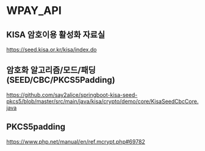 # WPAY_API

## KISA 암호이용 활성화 자료실
https://seed.kisa.or.kr/kisa/index.do

## 암호화 알고리즘/모드/패딩 (SEED/CBC/PKCS5Padding)
https://github.com/say2alice/springboot-kisa-seed-pkcs5/blob/master/src/main/java/kisa/crypto/demo/core/KisaSeedCbcCore.java

## PKCS5padding
https://www.php.net/manual/en/ref.mcrypt.php#69782
